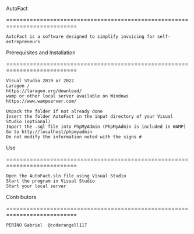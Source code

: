 AutoFact

===========================================================================

    AutoFact is a software designed to simplify invoicing for self-entrepreneurs

Prerequisites and Installation

===========================================================================

    Visual Studio 2019 or 2022
    Laragon / 
    https://laragon.org/download/
    wamp or other local server available on Windows
    https://www.wampserver.com/

    Unpack the folder if not already done
    Insert the folder AutoFact in the input directory of your Visual Studio (optional)
    Import the .sql file into PhpMyAdmin (PhpMyAdmin is included in WAMP)
    Go to http://localhost/phpmyadmin
    Do not modify the information noted with the signs #

Use

===========================================================================

    Open the AutoFact.sln file using Visual Studio
    Start the program in Visual Studio
    Start your local server

Contributors

===========================================================================

    PERINO Gabriel  @coderangell117
